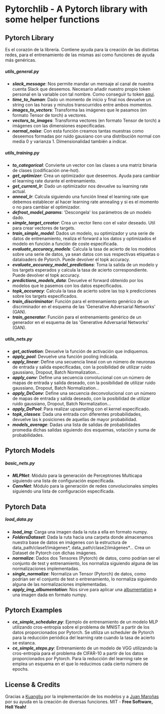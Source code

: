 # **Pytorchlib** - A Pytorch library with some helper functions

## Pytorch Library
Es el corazón de la librería. Contiene ayuda para la creación de las distintas redes, para el entrenamiento de las mismas así como funciones de ayuda más genéricas.

##### utils_general.py

   - ***slack_message***: Nos permite mandar un mensaje al canal de nuestra cuenta Slack que deseemos. Necesario añadir nuestro propio token personal en la variable con tal nombre. Como conseguir tu token [aqui](https://github.com/MarioProjects/Python-Slack-Logging).
   - ***time_to_human***: Dado un momento de inicio y final nos devuelve un string con las horas y minutos transcurridos entre ambos momentos.
   - ***images_to_vectors***: Transforma las imágenes que le pasamos (en formato Tensor de torch) a vectores.
   - ***vectors_to_images***: Transforma vectores (en formato Tensor de torch) a imágenes con las dimensiones especificadas.
   - ***normal_noise***: Con esta función creamos tantas muestras como deseemos formadas por ruido gausiano con una distribución normal con media 0 y varianza 1. Dimensionalidad también a indicar.

##### utils_training.py

  - ***to_categorical***: Convierte un vector con las clases a una matriz binaria de clases (codificación one-hot).
  - ***get_optimizer***: Crea un optimizador que deseemos. Ayuda para cambiar el learning rate durante el entrenamiento.
  - ***get_current_lr***: Dado un optimizador nos devuelve su learning rate actual.
  - ***anneal_lr***: Calcula siguiendo una función lineal el learning rate que debemos establecer al hacer learning rate annealing y si es el momento o no para cambiar el optimizador.
  - ***defrost_model_params***: 'Descongela' los parámetros de un modelo dado.
  - ***simple_target_creator***: Crea un vector lleno con el valor deseado. Util para crear vectores de targets.
  - ***train_simple_model***: Dados un modelo, su optimizador y una serie de datos de entrenamiento, realiza el forward a los datos y optimizados el modelo en función a función de coste especificada.
  - ***evaluate_accuracy_models***: Calcula la tasa de acierto de los modelos sobre una serie de datos, ya sean datos con sus respectivas etiquetas o dataloaders de Pytorch. Puede devolver el topk accuracy.
  - ***evaluate_accuracy_model_predictions***: Toma la salida de un modelo y los targets esperados y calcula la tasa de acierto correspondiente. Puede devolver el topk accuracy.
  - ***predictions_models_data***: Devuelve el forward obtenido por los modelos que le pasemos con los datos especificados.
  - ***topk_accuracy***: Calcula la tasa de acierto sobre las top k predicciones sobre los targets especificados.
  - ***train_discriminator***: Función para el entrenamiento genérico de un discriminador en el esquema de las 'Generative Adversarial Networks' (GAN).
  - ***train_generator***: Función para el entrenamiento genérico de un generador en el esquema de las 'Generative Adversarial Networks' (GAN).


##### utils_nets.py

  - ***get_activation***: Devuelve la función de activación que indiquemos.
  - ***apply_pool***: Devuelve una función pooling indicada.
  - ***apply_linear***: Define una secuencia lineal con un número de neuronas de entrada y salida especificadas, con la posibilidad de utilizar ruido gaussiano, Dropout, Batch Normalization...
  - ***apply_conv***: Define una secuencia convolucional con un número de mapas de entrada y salida deseado, con la posibilidad de utilizar ruido gaussiano, Dropout, Batch Normalization...
  - ***apply_DeConv***: Define una secuencia deconvolucional con un número de mapas de entrada y salida deseado, con la posibilidad de utilizar ruido gaussiano, Dropout, Batch Normalization...
  - ***apply_DePool***: Para realizar upsampling con el kernel especificado.
  - ***topk_classes***: Dada una entrada con diferentes probabilidades, devuelve las k posiciones de aquellas de mayor probabilidad.
  - ***models_average***: Dadas una lista de salidas de probabilidades promedia dichas salidas siguiendo dos esquemas, votación y suma de probabilidades.

## Pytorch Models

##### basic_nets.py

  - ***MLPNet***: Módulo para la generación de Perceptrones Multicapa siguiendo una lista de configuración especificada.
  - ***ConvNet***: Módulo para la generación de redes convolucionales simples siguiendo una lista de configuración especificada.


## Pytorch Data
##### load_data.py
  - ***load_img***: Carga una imagen dada la ruta a ella en formato numpy.
  - ***FoldersDataset***: Dada la ruta hacia una carpeta donde almacenamos nuestra base de datos en imágenes con la estructura de data_path/clase1/imágenes*, data_path/clase2/imágenes*... Crea un Dataset de Pytorch con dichas imágenes.
  - ***normalize***: Dados dos Tensores (Pytorch) de datos, como podrían ser el conjunto de test y entrenamiento, los normaliza siguiendo alguna de las normalizaciones implementadas.
  - ***single_normalize***: Normaliza un Tensor (Pytorch) de datos, como podrían ser el conjunto de test o entrenamiento, lo normaliza siguiendo alguna de las normalizaciones implementadas.
  - ***apply_img_albumentation***: Nos sirve para aplicar una [albumentation](https://github.com/albu/albumentations) a una imagen dada en formato numpy.

## Pytorch Examples

  - ***ce_simple_scheduler.py***: Ejemplo de entrenamiento de un modelo MLP utilizando cros-entropía sobre el problema de MNIST a partir de los datos proporcionados por Pytorch. Se utiliza un scheduler de Pytorch para la reducción periódica del learning rate cuando la tasa de acierto se estanca.
  - ***ce_simple_steps.py***: Entrenamiento de un modelo de VGG utilizando la cros-entropía para el problema de CIFAR-10 a partir de los datos proporcionados por Pytorch. Para la reducción del learning rate se emplea un esquema en el que lo reducimos cada cierto número de epochs.



License & Credits
----
Gracias a [Kuangliu](https://github.com/kuangliu) por la implementación de los modelos y a [Juan Maroñas](https://github.com/jmaronas) por su ayuda en la creación de diversas funciones. 
MIT - **Free Software, Hell Yeah!**


